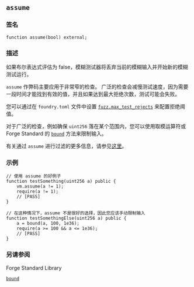 ## `assume`

### 签名

```solidity
function assume(bool) external;
```

### 描述

如果布尔表达式评估为 false，模糊测试器将丢弃当前的模糊输入并开始新的模糊测试运行。

`assume` 作弊码主要应用于非常窄的检查。
广泛的检查会减慢测试速度，因为需要一段时间才能找到有效的值，并且如果达到最大拒绝次数，测试可能会失败。

您可以通过在 `foundry.toml` 文件中设置 [`fuzz.max_test_rejects`][max-test-rejects] 来配置拒绝阈值。

对于广泛的检查，例如确保 `uint256` 落在某个范围内，您可以使用取模运算符或 Forge Standard 的 [`bound`][forge-std-bound] 方法来限制输入。

有关通过 `assume` 进行过滤的更多信息，请参见[这里][filtering-guide]。

### 示例

```solidity
// 使用 assume 的好例子
function testSomething(uint256 a) public {
    vm.assume(a != 1);
    require(a != 1);
    // [PASS]
}
```

```solidity
// 在这种情况下，assume 不是很好的选择，因此您应该手动限制输入
function testSomethingElse(uint256 a) public {
    a = bound(a, 100, 1e36);
    require(a >= 100 && a <= 1e36);
    // [PASS]
}
```

### 另请参阅

Forge Standard Library

[`bound`](../reference/forge-std/bound.md)

[max-test-rejects]: ../reference/config/testing.md#max_test_rejects
[forge-std-bound]: ../reference/forge-std/bound.md
[filtering-guide]: https://altsysrq.github.io/proptest-book/proptest/tutorial/filtering.html#filtering